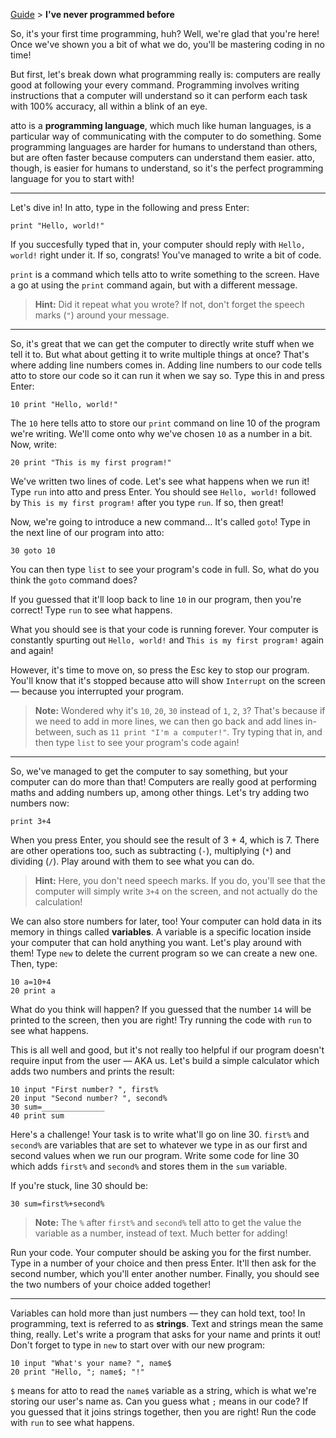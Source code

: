 [Guide](javascript:visitDocumentation('docs/index.md');) > **I've never programmed before**

So, it's your first time programming, huh? Well, we're glad that you're here! Once we've shown you a bit of what we do, you'll be mastering coding in no time!

But first, let's break down what programming really is: computers are really good at following your every command. Programming involves writing instructions that a computer will understand so it can perform each task with 100% accuracy, all within a blink of an eye.

atto is a **programming language**, which much like human languages, is a particular way of communicating with the computer to do something. Some programming languages are harder for humans to understand than others, but are often faster because computers can understand them easier. atto, though, is easier for humans to understand, so it's the perfect programming language for you to start with!

---

Let's dive in! In atto, type in the following and press Enter:

```
print "Hello, world!"
```

If you succesfully typed that in, your computer should reply with `Hello, world!` right under it. If so, congrats! You've managed to write a bit of code.

`print` is a command which tells atto to write something to the screen. Have a go at using the `print` command again, but with a different message.

> **Hint:** Did it repeat what you wrote? If not, don't forget the speech marks (`"`) around your message.

---

So, it's great that we can get the computer to directly write stuff when we tell it to. But what about getting it to write multiple things at once? That's where adding line numbers comes in. Adding line numbers to our code tells atto to store our code so it can run it when we say so. Type this in and press Enter:

```
10 print "Hello, world!"
```

The `10` here tells atto to store our `print` command on line 10 of the program we're writing. We'll come onto why we've chosen `10` as a number in a bit. Now, write:

```
20 print "This is my first program!"
```

We've written two lines of code. Let's see what happens when we run it! Type `run` into atto and press Enter. You should see `Hello, world!` followed by `This is my first program!` after you type `run`. If so, then great!

Now, we're going to introduce a new command... It's called `goto`! Type in the next line of our program into atto:

```
30 goto 10
```

You can then type `list` to see your program's code in full. So, what do you think the `goto` command does?

If you guessed that it'll loop back to line `10` in our program, then you're correct! Type `run` to see what happens.

What you should see is that your code is running forever. Your computer is constantly spurting out `Hello, world!` and `This is my first program!` again and again!

However, it's time to move on, so press the Esc key to stop our program. You'll know that it's stopped because atto will show `Interrupt` on the screen — because you interrupted your program.

> **Note:** Wondered why it's `10`, `20`, `30` instead of `1`, `2`, `3`? That's because if we need to add in more lines, we can then go back and add lines in-between, such as `11 print "I'm a computer!"`. Try typing that in, and then type `list` to see your program's code again!

---

So, we've managed to get the computer to say something, but your computer can do more than that! Computers are really good at performing maths and adding numbers up, among other things. Let's try adding two numbers now:

```
print 3+4
```

When you press Enter, you should see the result of 3 + 4, which is 7. There are other operations too, such as subtracting (`-`), multiplying (`*`) and dividing (`/`). Play around with them to see what you can do.

> **Hint:** Here, you don't need speech marks. If you do, you'll see that the computer will simply write `3+4` on the screen, and not actually do the calculation!

We can also store numbers for later, too! Your computer can hold data in its memory in things called **variables**. A variable is a specific location inside your computer that can hold anything you want. Let's play around with them! Type `new` to delete the current program so we can create a new one. Then, type:

```
10 a=10+4
20 print a
```

What do you think will happen? If you guessed that the number `14` will be printed to the screen, then you are right! Try running the code with `run` to see what happens.

This is all well and good, but it's not really too helpful if our program doesn't require input from the user — AKA us. Let's build a simple calculator which adds two numbers and prints the result:

```
10 input "First number? ", first%
20 input "Second number? ", second%
30 sum=______________
40 print sum
```

Here's a challenge! Your task is to write what'll go on line 30. `first%` and `second%` are variables that are set to whatever we type in as our first and second values when we run our program. Write some code for line 30 which adds `first%` and `second%` and stores them in the `sum` variable.

If you're stuck, line 30 should be:

```
30 sum=first%+second%
```

> **Note:** The `%` after `first%` and `second%` tell atto to get the value the variable as a number, instead of text. Much better for adding!

Run your code. Your computer should be asking you for the first number. Type in a number of your choice and then press Enter. It'll then ask for the second number, which you'll enter another number. Finally, you should see the two numbers of your choice added together!

---

Variables can hold more than just numbers — they can hold text, too! In programming, text is referred to as **strings**. Text and strings mean the same thing, really. Let's write a program that asks for your name and prints it out! Don't forget to type in `new` to start over with our new program:

```
10 input "What's your name? ", name$
20 print "Hello, "; name$; "!"
```

`$` means for atto to read the `name$` variable as a string, which is what we're storing our user's name as. Can you guess what `;` means in our code? If you guessed that it joins strings together, then you are right! Run the code with `run` to see what happens.